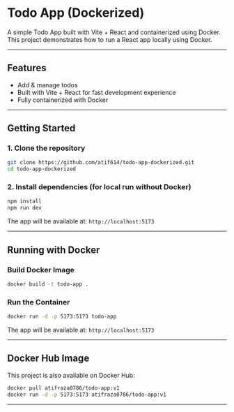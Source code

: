 # Todo App (Dockerized)

A simple Todo App built with Vite + React and containerized using Docker.
This project demonstrates how to run a React app locally using Docker.

---

## Features

* Add & manage todos
* Built with Vite + React for fast development experience
* Fully containerized with Docker

---

## Getting Started

### 1. Clone the repository

```bash
git clone https://github.com/atif614/todo-app-dockerized.git
cd todo-app-dockerized
```

### 2. Install dependencies (for local run without Docker)

```bash
npm install
npm run dev
```

The app will be available at:
`http://localhost:5173`

---

## Running with Docker

### Build Docker Image

```bash
docker build -t todo-app .
```

### Run the Container

```bash
docker run -d -p 5173:5173 todo-app
```

The app will be available at:
`http://localhost:5173`

---

## Docker Hub Image

This project is also available on Docker Hub:

```bash
docker pull atifraza0786/todo-app:v1
docker run -d -p 5173:5173 atifraza0786/todo-app:v1
```

---
